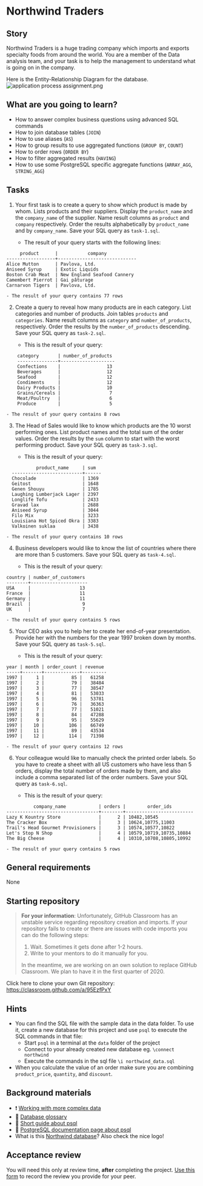 # Northwind Traders

## Story

Northwind Traders is a huge trading company which imports and exports
specialty foods from around the world. You are a member of the Data
analysis team, and your task is to help the management to understand
what is going on in the company.

Here is the Entity-Relationship Diagram for the database.
![application process assignment.png](../../media/sql/northwind-ER.png)

## What are you going to learn?

- How to answer complex business questions using advanced SQL commands
- How to join database tables (`JOIN`)
- How to use aliases (`AS`)
- How to group results to use aggregated functions (`GROUP BY`, `COUNT`)
- How to order rows (`ORDER BY`)
- How to filter aggregated results (`HAVING`)
- How to use some PostgreSQL specific aggregate functions (`ARRAY_AGG`, `STRING_AGG`)

## Tasks


1. Your first task is to create a query to show which product is made by whom. Lists products and their suppliers. Display the `product_name` and the `company_name` of the supplier. Name result columns as `product` and `company` respectively. Order the results alphabetically by `product_name` and by `company_name`. Save your SQL query as `task-1.sql`.

    - The result of your query starts with the following lines:
  ```
       product      |           company
  ------------------+-----------------------------
  Alice Mutton      | Pavlova, Ltd.
  Aniseed Syrup     | Exotic Liquids
  Boston Crab Meat  | New England Seafood Cannery
  Camembert Pierrot | Gai pâturage
  Carnarvon Tigers  | Pavlova, Ltd.
  ```
    - The result of your query contains 77 rows

2. Create a query to reveal how many products are in each category. List categories and number of products. Join tables `products` and `categories`. Name result columns as `category` and `number_of_products`, respectively. Order the results by the `number_of_products` descending. Save your SQL query as `task-2.sql`.

    - This is the result of your query:
  ```
      category       | number_of_products
      ---------------+--------------------
      Confections    |                 13
      Beverages      |                 12
      Seafood        |                 12
      Condiments     |                 12
      Dairy Products |                 10
      Grains/Cereals |                  7
      Meat/Poultry   |                  6
      Produce        |                  5
  ```
    - The result of your query contains 8 rows

3. The Head of Sales would like to know which products are the 10 worst performing ones. List product names and the total sum of the order values. Order the results by the `sum` column to start with the worst performing product. Save your SQL query as `task-3.sql`.

    - This is the result of your query:
  ```
             product_name     | sum
    --------------------------+------
    Chocolade                 | 1369
    Geitost                   | 1648
    Genen Shouyu              | 1785
    Laughing Lumberjack Lager | 2397
    Longlife Tofu             | 2433
    Gravad lax                | 2688
    Aniseed Syrup             | 3044
    Filo Mix                  | 3233
    Louisiana Hot Spiced Okra | 3383
    Valkoinen suklaa          | 3438
  ```
    - The result of your query contains 10 rows

4. Business developers would like to know the list of countries where there are more than 5 customers. Save your SQL query as `task-4.sql`.

    - This is the result of your query:
  ```
  country | number_of_customers
  --------+---------------------
  USA     |                  13
  France  |                  11
  Germany |                  11
  Brazil  |                   9
  UK      |                   7
  ```
    - The result of your query contains 5 rows

5. Your CEO asks you to help her to create her end-of-year presentation. Provide her with the numbers for the year 1997 broken down by months. Save your SQL query as `task-5.sql`.

    - This is the result of your query:
  ```
  year | month | order_count | revenue
  -----+-------+-------------+---------
  1997 |     1 |          85 |   61258
  1997 |     2 |          79 |   38484
  1997 |     3 |          77 |   38547
  1997 |     4 |          81 |   53033
  1997 |     5 |          96 |   53781
  1997 |     6 |          76 |   36363
  1997 |     7 |          77 |   51021
  1997 |     8 |          84 |   47288
  1997 |     9 |          95 |   55629
  1997 |    10 |         106 |   66749
  1997 |    11 |          89 |   43534
  1997 |    12 |         114 |   71398
  ```
    - The result of your query contains 12 rows

6. Your colleague would like to manually check the printed order labels. So you have to create a sheet with all US customers who have less than 5 orders, display the total number of orders made by them, and also include a comma separated list of the order numbers. Save your SQL query as `task-6.sql`.

    - This is the result of your query:
  ```
            company_name            | orders |        order_ids
  ----------------------------------+--------+-------------------------
  Lazy K Kountry Store              |      2 | 10482,10545
  The Cracker Box                   |      3 | 10624,10775,11003
  Trail's Head Gourmet Provisioners |      3 | 10574,10577,10822
  Let's Stop N Shop                 |      4 | 10579,10719,10735,10884
  The Big Cheese                    |      4 | 10310,10708,10805,10992
  ```
    - The result of your query contains 5 rows


## General requirements


None

## Starting repository

> **For your information**: Unfortunately, GitHub Classroom has an unstable service regarding repository creation and imports. If your repository fails to create or there are issues with code imports you can do the following steps:
>
> 1. Wait. Sometimes it gets done after 1-2 hours.
> 2. Write to your mentors to do it manually for you.
>
> In the meantime, we are working on an own solution to replace GitHub Classroom. We plan to have it in the first quarter of 2020.

Click here to clone your own Git repository:
https://classroom.github.com/a/95EzfPxY

## Hints

- You can find the SQL file with the sample data in the data folder.
  To use it, create a new database for this project and use `psql` to
  execute the SQL commands in that file:
    - Start `psql` in a terminal at the `data` folder of the project
    - Connect to your already created new database eg. `\connect northwind`
    - Execute the commands in the sql file `\i northwind_data.sql`
- When you calculate the value of an order make sure you are combining
  `product_price`, `quantity`, and `discount`.

## Background materials

- :exclamation: [Working with more complex data](https://learn.code.cool/full-stack/#/../pages/sql/sql-working-with-data)
- :open_book: [Database glossary](https://learn.code.cool/full-stack/#/../pages/sql/database-glossary)
- :open_book: [Short guide about psql](http://postgresguide.com/utilities/psql.html)
- :open_book: [PostgreSQL documentation page about psql](https://www.postgresql.org/docs/current/app-psql.html)
- What is this [Northwind database](https://www.geeksengine.com/article/northwind.html)? Also check the nice logo!

## Acceptance review

You will need this only at review time, **after** completing the project.
[Use this form](https://forms.gle/WeVNGEwYyVW3BvJ98) to record the review you provide for your peer.